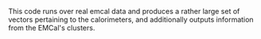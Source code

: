 This code runs over real emcal data and produces a rather large set of vectors pertaining to the calorimeters, and additionally outputs information from the EMCal's clusters. 